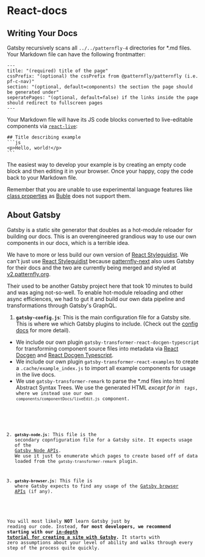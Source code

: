 # React-docs

## Writing Your Docs

Gatsby recursively scans all `../../patternfly-4` directories for *.md files. Your Markdown file can have the following frontmatter:
```
---
title: "(required) title of the page"
cssPrefix: "(optional) the cssPrefix from @patternfly/patternfly (i.e. pf-c-nav)"
section: "(optional, default=components) the section the page should be generated under"
seperatePages: "(optional, default=false) if the links inside the page should redirect to fullscreen pages
---
```

Your Markdown file will have its JS code blocks converted to live-editable components via [`react-live`](https://github.com/FormidableLabs/react-live):
`````
## Title describing example
```js
<p>Hello, world!</p>
```
`````

The easiest way to develop your example is by creating an empty code block and then editing it in your browser. Once your happy, copy the code back to your Markdown file.

Remember that you are unable to use experimental language features like [class properties](https://babeljs.io/docs/en/babel-plugin-proposal-class-properties) as [Buble](https://github.com/bublejs/buble) does not support them.

## About Gatsby

Gatsby is a static site generator that doubles as a hot-module reloader for building our docs. This is an overengineered grandious way to use our own components in our docs, which is a terrible idea.

We have to more or less build our own version of [React Styleguidist](https://github.com/styleguidist/react-styleguidist). We can't just use [React Styleguidist](https://github.com/styleguidist/react-styleguidist) because [patternfly-next](https://github.com/patternfly/patternfly-next) also uses Gatsby for their docs and the two are currently being merged and styled at [v2.patternfly.org](v2.patternfly.org).

Their used to be another Gatsby project here that took 10 minutes to build and was aging not-so-well. To enable hot-module reloading and other async efficiences, we had to gut it and build our own data pipeline and transformations through Gatsby's GraphQL. 

1.  **`gatsby-config.js`**: This is the main configuration file for a Gatsby site. This is where we which Gatsby plugins to include. (Check out the [config docs](https://www.gatsbyjs.org/docs/gatsby-config/) for more detail).
  - We include our own plugin `gatsby-transformer-react-docgen-typescript` for transforming component source files into metadata via [React Docgen](https://github.com/reactjs/react-docgen) and [React Docgen Typescript](https://github.com/styleguidist/react-docgen-typescript).
  - We include our own plugin `gatsby-transformer-react-examples` to create a `.cache/example_index.js` to import all example components for usage in the live docs.
  - We use `gatsby-transformer-remark` to parse the *.md files into html Abstract Syntax Trees. We use the generated HTML _except for in <code> tags_, where we instead use our own `components/componentDocs/liveEdit.js` component.

2.  **`gatsby-node.js`**: This file is the secondary copnfiguration file for a Gatsby site. It expects usage of the [Gatsby Node APIs](https://www.gatsbyjs.org/docs/node-apis/). We use it just to enumerate which pages to create based off of data loaded from the `gatsby-transformer-remark` plugin.

3.  **`gatsby-browser.js`**: This file is where Gatsby expects to find any usage of the [Gatsby browser APIs](https://www.gatsbyjs.org/docs/browser-apis/) (if any).


You will most likely **NOT** learn Gatsby just by reading our code. Instead, **for most developers, we recommend starting with our [in-depth tutorial for creating a site with Gatsby](https://www.gatsbyjs.org/tutorial/).** It starts with zero assumptions about your level of ability and walks through every step of the process quite quickly.